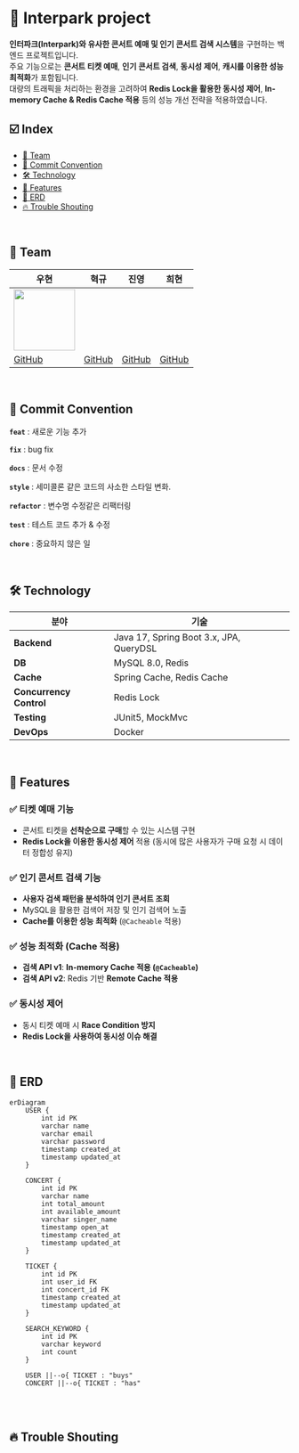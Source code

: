# 🤔 Interpark project

**인터파크(Interpark)와 유사한 콘서트 예매 및 인기 콘서트 검색 시스템**을 구현하는 백엔드 프로젝트입니다.  
주요 기능으로는 **콘서트 티켓 예매**, **인기 콘서트 검색**, **동시성 제어**, **캐시를 이용한 성능 최적화**가 포함됩니다.  
대량의 트래픽을 처리하는 환경을 고려하여 **Redis Lock을 활용한 동시성 제어**, **In-memory Cache & Redis Cache 적용** 등의 성능 개선 전략을 적용하였습니다.

## ☑️ Index
- [🏁 Team](#-Team)
- [📑 Commit Convention](#-Commit-Convention)
- [🛠 Technology](#-Technology)
- [🎯 Features](#-Features)
- [🔗 ERD](#-ERD)
- [🔥 Trouble Shouting](#-Trouble-Shouting)

<br>

## 🏁 Team
|**우현**|**혁규**|**진영**|**희현**|
|-------|-------|-------|-------|
|<img src="https://github.com/Developer-Nova/Sec19-Local-Data-Persistance_ByAngela/assets/123448121/17a2ba3b-a618-4ac8-93b9-0d0e02c19c78" width="110" height="110">|
|[GitHub](https://github.com/Developer-Groo)|[GitHub](https://github.com/saintym)|[GitHub](https://github.com/dllll2)|[GitHub](https://github.com/HEEHYUN0221)|

<br>

## 📑 Commit Convention

**`feat`** : 새로운 기능 추가

**`fix`** : bug fix

**`docs`**  : 문서 수정

**`style`** : 세미콜론 같은 코드의 사소한 스타일 변화.

**`refactor`** : 변수명 수정같은 리팩터링

**`test`** : 테스트 코드 추가 & 수정

**`chore`** : 중요하지 않은 일

<br>

## 🛠 Technology
| **분야**        | **기술** |
|--------------|--------|
| **Backend** | Java 17, Spring Boot 3.x, JPA, QueryDSL |
| **DB** | MySQL 8.0, Redis |
| **Cache** | Spring Cache, Redis Cache |
| **Concurrency Control** | Redis Lock |
| **Testing** | JUnit5, MockMvc |
| **DevOps** | Docker |

<br>

## 🎯 Features
### **✅ 티켓 예매 기능**
- 콘서트 티켓을 **선착순으로 구매**할 수 있는 시스템 구현
- **Redis Lock을 이용한 동시성 제어** 적용 (동시에 많은 사용자가 구매 요청 시 데이터 정합성 유지)

### **✅ 인기 콘서트 검색 기능**
- **사용자 검색 패턴을 분석하여 인기 콘서트 조회**
- MySQL을 활용한 검색어 저장 및 인기 검색어 노출
- **Cache를 이용한 성능 최적화** (`@Cacheable` 적용)

### **✅ 성능 최적화 (Cache 적용)**
- **검색 API v1**: **In-memory Cache 적용 (`@Cacheable`)**
- **검색 API v2**: Redis 기반 **Remote Cache 적용**

### **✅ 동시성 제어**
- 동시 티켓 예매 시 **Race Condition 방지**
- **Redis Lock을 사용하여 동시성 이슈 해결**

<br>

## 🔗 ERD

~~~ mermaid
erDiagram
    USER {
        int id PK
        varchar name
        varchar email
        varchar password
        timestamp created_at
        timestamp updated_at
    }

    CONCERT {
        int id PK
        varchar name
        int total_amount
        int available_amount
        varchar singer_name
        timestamp open_at
        timestamp created_at
        timestamp updated_at
    }

    TICKET {
        int id PK
        int user_id FK
        int concert_id FK
        timestamp created_at
        timestamp updated_at
    }

    SEARCH_KEYWORD {
        int id PK
        varchar keyword
        int count
    }

    USER ||--o{ TICKET : "buys"
    CONCERT ||--o{ TICKET : "has"
~~~

<br>
<br>

## 🔥 Trouble Shouting
